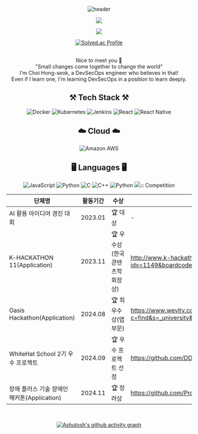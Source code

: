 <div align="center">

  
![header](https://capsule-render.vercel.app/api?type=waving&color=gradient&height=200&section=header&text=ChatHongPT&fontSize=60&fontColor=ffffff&fontAlign=80)

<p align="center"><img src="https://github-profile-trophy.vercel.app/?username=ChatHongPT&row=1&column=6&margin-w=15)"/></p>
<p align="center"><img src="https://github-readme-streak-stats.herokuapp.com/?user=ChatHongPT&theme=graywhite"/></p>

<div align="center">      
    <a href="https://solved.ac/suk9246">
        <img src="http://mazassumnida.wtf/api/generate_badge?boj=suk9246" alt="Solved.ac Profile"/>
    </a>
</div>
</br>
<p align="center">
    Nice to meet you 👐 <br>
    "Small changes come together to change the world" <br>
    I'm Choi Hong-seok, a DevSecOps engineer who believes in that! <br>
    Even if I learn one, I'm learning DevSecOps in a position to learn deeply.
</p>

## ⚒️ Tech Stack ⚒️

<img src="https://img.shields.io/badge/Docker-2496ED?style=for-the-badge&logo=docker&logoColor=white" alt="Docker">
<img src="https://img.shields.io/badge/Kubernetes-326CE5?style=for-the-badge&logo=kubernetes&logoColor=white" alt="Kubernetes">
<img src="https://img.shields.io/badge/Jenkins-D24939?style=for-the-badge&logo=jenkins&logoColor=white" alt="Jenkins">
<img src="https://img.shields.io/badge/React-61DAFB?style=for-the-badge&logo=react&logoColor=white" alt="React">
<img src="https://img.shields.io/badge/React_Native-61DAFB?style=for-the-badge&logo=react&logoColor=white" alt="React Native">

## ☁️ Cloud ☁️

<img src="https://img.shields.io/badge/Amazon_AWS-232F3E?style=for-the-badge&logo=amazon-aws&logoColor=white" alt="Amazon AWS">

## 🖥️ Languages 🖥️

<img src="https://img.shields.io/badge/JavaScript-F7DF1E?style=for-the-badge&logo=JavaScript&logoColor=white" alt="JavaScript">
<img src="https://img.shields.io/badge/Python-3776AB?style=for-the-badge&logo=python&logoColor=white" alt="Python">
<img src="https://img.shields.io/badge/C-00599C?style=for-the-badge&logo=c&logoColor=white" alt="C">
<img src="https://img.shields.io/badge/C%2B%2B-00599C?style=for-the-badge&logo=c%2B%2B&logoColor=white" alt="C++">
<img src="https://img.shields.io/badge/Python-3776AB?style=for-the-badge&logo=python&logoColor=white" alt="Python">
<img src="https://img.shields.io/badge/Kotlin-7F52FF?style=for-the-b원 | |
| CCA - 대학생 연합 보안 동아리 | 2023.04 ~ 진행중 | 진행중 | 동아리원 | [CCA 활동](https://www.instagram.com/cca_auth/) |
| Naver Boost Course - AI |  2023.06 ~ 2023.07 | 종료 | Boost | |
| Naver Boost Course - Python |  2023.07 ~ 2023.08 | 종료 | Lead Boost |  
| BCG LAB - 전북대학교 보안 연구실 학부연구생 | 2023.12 ~ 진행중 | 진행중 | 보안 | [전북대학교 BCG LAB](https://sites.google.com/view/bcg-lab/main) |
| Whitehat School 2기 - Security | 2024.03 ~2024.09 | 종료 | 교육생 | [WhiteHat School](https://whitehatschool.kr) |



## **::** Competition

| 단체명 | 활동기간 | 수상 | 회고 | 
| --- | --- | --- | --- |
| AI 활용 아이디어 경진 대회 | 2023.01 | 🏆 대상 | - | - |
| K-HACKATHON 11(Application) | 2023.11 | 🏆 우수상(한국콘텐츠학회장상) | http://www.k-hackathon.com/mobile/view.asp?idx=1149&boardcode=notice&page= | 
| Oasis Hackathon(Application) | 2024.08 | 🏆 최우수상(앱 부문) | https://www.wevity.com/index_university.php?c=find&s=_university&gbn=viewok&gp=5&ix=90056 |
| WhiteHat School 2기 우수 프로젝트 | 2024.09 | 🏆 우수 프로젝트 선정 | https://github.com/DDoSMitigation |
| 장애 플러스 기술 장애인 해커톤(Application) | 2024.11 | 🏆 장려상 | https://github.com/Pronunciation-recognition-AI |

<br>

[![Ashutosh's github activity graph](https://github-readme-activity-graph.vercel.app/graph?username=ChatHongPT&theme=react&bg_color=ffffff&color=454343)](https://github.com/yyoungl/github-readme-activity-graph&theme=react)

